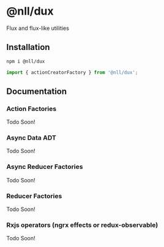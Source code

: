 # @nll/dux

Flux and flux-like utilities

## Installation

```bash
npm i @nll/dux
```

```typescript
import { actionCreatorFactory } from '@nll/dux';
```

## Documentation

### Action Factories

Todo Soon!

### Async Data ADT

Todo Soon!

### Async Reducer Factories

Todo Soon!

### Reducer Factories

Todo Soon!

### Rxjs operators (ngrx effects or redux-observable)

Todo Soon!
